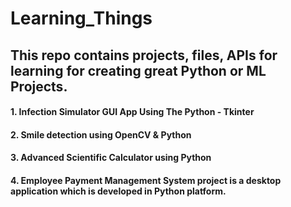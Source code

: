 # Learning_Things
## This repo contains projects, files, APIs for learning for creating great Python or ML Projects.
#### 1. Infection Simulator GUI App Using The Python - Tkinter
#### 2. Smile detection using OpenCV & Python
#### 3. Advanced Scientific Calculator using Python
#### 4. Employee Payment Management System project is a desktop application which is developed in Python platform.
